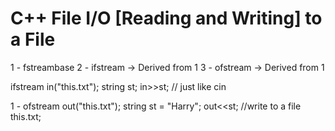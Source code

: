 <h1>C++ File I/O [Reading and Writing] to a File</h1>

<!-- * 3 useful Classes -->
1 - fstreambase
2 - ifstream -> Derived from 1
3 - ofstream -> Derived from 1

<!-- * Read Operation -->
ifstream in("this.txt");
string st;
in>>st; // just like cin

<!-- Write Operation -->

1 - ofstream out("this.txt");
string st = "Harry";
out<<st; //write to a file this.txt;